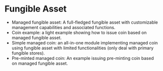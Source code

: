 # Fungible Asset

* Managed fungible asset: A full-fledged fungible asset with customizable management capabilities and associated functions.
* Coin example: a light example showing how to issue coin based on managed fungible asset.
* Simple managed coin: an all-in-one module implementing managed coin using fungible asset with limited functionalities (only deal with primary fungible stores).
* Pre-minted managed coin: An example issuing pre-minting coin based on managed fungible asset.
